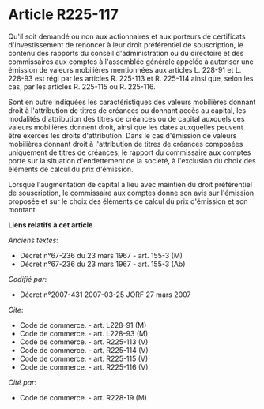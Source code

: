 # Article R225-117

Qu'il soit demandé ou non aux actionnaires et aux porteurs de certificats d'investissement de renoncer à leur droit
préférentiel de souscription, le contenu des rapports du conseil d'administration ou du directoire et des commissaires aux
comptes à l'assemblée générale appelée à autoriser une émission de valeurs mobilières mentionnées aux articles L. 228-91 et
L. 228-93 est régi par les articles R. 225-113 et R. 225-114 ainsi que, selon les cas, par les articles R. 225-115 ou R.
225-116.

Sont en outre indiquées les caractéristiques des valeurs mobilières donnant droit à l'attribution de titres de créances ou
donnant accès au capital, les modalités d'attribution des titres de créances ou de capital auxquels ces valeurs mobilières
donnent droit, ainsi que les dates auxquelles peuvent être exercés les droits d'attribution. Dans le cas d'émission de
valeurs mobilières donnant droit à l'attribution de titres de créances composées uniquement de titres de créances, le rapport
du commissaire aux comptes porte sur la situation d'endettement de la société, à l'exclusion du choix des éléments de calcul
du prix d'émission.

Lorsque l'augmentation de capital a lieu avec maintien du droit préférentiel de souscription, le commissaire aux comptes
donne son avis sur l'émission proposée et sur le choix des éléments de calcul du prix d'émission et son montant.

**Liens relatifs à cet article**

_Anciens textes_:

  - Décret n°67-236 du 23 mars 1967 - art. 155-3 (M)
  - Décret n°67-236 du 23 mars 1967 - art. 155-3 (Ab)

_Codifié par_:

  - Décret n°2007-431 2007-03-25 JORF 27 mars 2007

_Cite_:

  - Code de commerce. - art. L228-91 (M)
  - Code de commerce. - art. L228-93 (M)
  - Code de commerce. - art. R225-113 (V)
  - Code de commerce. - art. R225-114 (V)
  - Code de commerce. - art. R225-115 (V)
  - Code de commerce. - art. R225-116 (V)

_Cité par_:

  - Code de commerce. - art. R228-19 (M)
